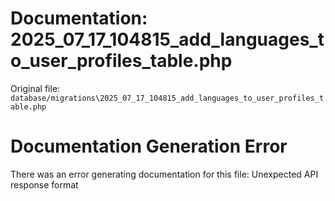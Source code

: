 # Documentation: 2025_07_17_104815_add_languages_to_user_profiles_table.php

Original file: `database/migrations\2025_07_17_104815_add_languages_to_user_profiles_table.php`

# Documentation Generation Error

There was an error generating documentation for this file: Unexpected API response format